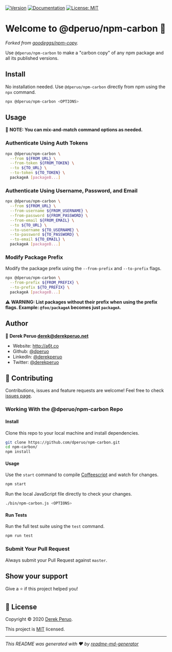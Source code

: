 [![Version](https://img.shields.io/npm/v/@dperuo/npm-carbon.svg?style=for-the-badge)](https://www.npmjs.com/package/@dperuo/npm-carbon)
[![Documentation](https://img.shields.io/badge/documentation-yes-brightgreen.svg?style=for-the-badge)](https://github.com/dperuo/npm-carbon/blob/master/README.md)
[![License: MIT](https://img.shields.io/badge/License-MIT-yellow.svg?style=for-the-badge)](https://github.com/dperuo/npm-carbon/blob/master/LICENSE)


# Welcome to @dperuo/npm-carbon 👋

_Forked from [goodeggs/npm-copy](https://github.com/goodeggs/npm-copy)._

Use `@dperuo/npm-carbon` to make a "carbon copy" of any npm package and all its published versions.


## Install
No installation needed. Use `@dperuo/npm-carbon` directly from npm using the `npx` command.

```sh
npx @dperuo/npm-carbon <OPTIONS>
```


## Usage

:dart: **NOTE: You can mix-and-match command options as needed.**


### Authenticate Using Auth Tokens

```sh
npx @dperuo/npm-carbon \
  --from ${FROM_URL} \
  --from-token ${FROM_TOKEN} \
  --to ${TO_URL} \
  --to-token ${TO_TOKEN} \
  packageA [packageB...]
```

### Authenticate Using Username, Password, and Email

```sh
npx @dperuo/npm-carbon \
  --from ${FROM_URL} \
  --from-username ${FROM_USERNAME} \
  --from-password ${FROM_PASSWORD} \
  --from-email ${FROM_EMAIL} \
  --to ${TO_URL} \
  --to-username ${TO_USERNAME} \
  --to-password ${TO_PASSWORD} \
  --to-email ${TO_EMAIL} \
  packageA [packageB...]
```

### Modify Package Prefix
Modify the package prefix using the `--from-prefix` and `--to-prefix` flags.

```sh
npx @dperuo/npm-carbon \
  --from-prefix ${FROM_PREFIX} \
  --to-prefix ${TO_PREFIX} \
  packageA [packageB...]
```

:warning: **WARNING: List packages without their prefix when using the prefix flags. Example: `@foo/packageA` becomes just `packageA`.**


## Author
👤 **Derek Peruo <derek@derekperuo.net>**

* Website: http://a6t.co
* Github: [@dperuo](https://github.com/dperuo)
* LinkedIn: [@derekperuo](https://linkedin.com/in/derekperuo)
* Twitter: [@derekperuo](https://twitter.com/derekperuo)


## 🤝 Contributing
Contributions, issues and feature requests are welcome! Feel free to check [issues page](https://github.com/dperuo/npm-carbon/issues).

### Working With the @dperuo/npm-carbon Repo

#### Install
Clone this repo to your local machine and install dependencies.

```sh
git clone https://github.com/dperuo/npm-carbon.git
cd npm-carbon/
npm install
```

#### Usage
Use the `start` command to compile [Coffeescript](https://coffeescript.org/) and watch for changes.

```sh
npm start
```

Run the local JavaScript file directly to check your changes.

```sh
./bin/npm-carbon.js <OPTIONS>
```

#### Run Tests
Run the full test suite using the `test` command.

```sh
npm run test
```

### Submit Your Pull Request
Always submit your Pull Request against `master`.


## Show your support
Give a ⭐️ if this project helped you!


## 📝 License
Copyright © 2020 [Derek Peruo](https://github.com/dperuo).

This project is [MIT](https://github.com/dperuo/npm-carbon/blob/master/LICENSE) licensed.

***
_This README was generated with ❤️ by [readme-md-generator](https://github.com/kefranabg/readme-md-generator)_

